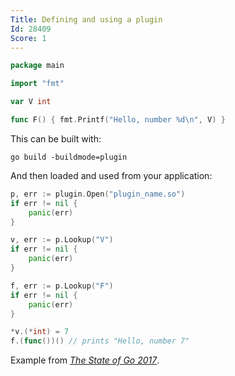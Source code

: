 ```yaml
---
Title: Defining and using a plugin
Id: 28409
Score: 1
---
```


```go
package main

import "fmt"

var V int

func F() { fmt.Printf("Hello, number %d\n", V) }
```

This can be built with:

```
go build -buildmode=plugin
```

And then loaded and used from your application:

```go
p, err := plugin.Open("plugin_name.so")
if err != nil {
    panic(err)
}

v, err := p.Lookup("V")
if err != nil {
    panic(err)
}

f, err := p.Lookup("F")
if err != nil {
    panic(err)
}

*v.(*int) = 7
f.(func())() // prints "Hello, number 7"
```

Example from _[The State of Go 2017](https://talks.golang.org/2017/state-of-go.slide#1)_.
